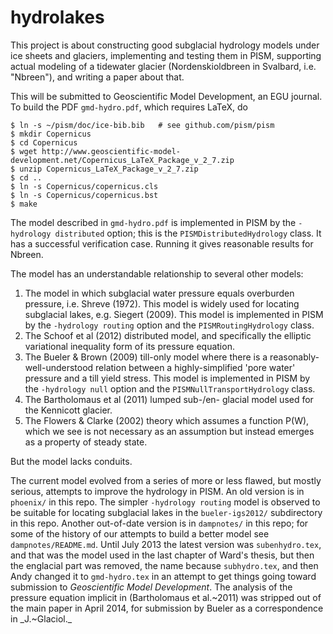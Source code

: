 hydrolakes
==========

This project is about constructing good subglacial hydrology models under ice sheets and glaciers, implementing and testing them in PISM, supporting actual modeling of a tidewater glacier (Nordenskioldbreen in Svalbard, i.e. "Nbreen"), and  writing a paper about that.

This will be submitted to Geoscientific Model Development, an EGU journal.  To build the PDF `gmd-hydro.pdf`, which requires LaTeX, do

    $ ln -s ~/pism/doc/ice-bib.bib   # see github.com/pism/pism
    $ mkdir Copernicus
    $ cd Copernicus
    $ wget http://www.geoscientific-model-development.net/Copernicus_LaTeX_Package_v_2_7.zip
    $ unzip Copernicus_LaTeX_Package_v_2_7.zip
    $ cd ..
    $ ln -s Copernicus/copernicus.cls
    $ ln -s Copernicus/copernicus.bst
    $ make

The model described in `gmd-hydro.pdf` is implemented in PISM by the `-hydrology distributed` option; this is the `PISMDistributedHydrology` class.  It has a successful verification case.  Running it gives reasonable results for Nbreen.

The model has an understandable relationship to several other models:

1.  The model in which subglacial water pressure equals overburden pressure, i.e. Shreve (1972).  This model is widely used for locating subglacial lakes, e.g. Siegert (2009).  This model is implemented in PISM by the `-hydrology routing` option and the `PISMRoutingHydrology` class.
2.  The Schoof et al (2012) distributed model, and specifically the elliptic variational inequality form of its pressure equation.
3.  The Bueler & Brown (2009) till-only model where there is a reasonably-well-understood relation between a highly-simplified 'pore water' pressure and a till yield stress.  This model is implemented in PISM by the `-hydrology null` option and the `PISMNullTransportHydrology` class.
4.  The Bartholomaus et al (2011) lumped sub-/en- glacial model used for the Kennicott glacier.
5.  The Flowers & Clarke (2002) theory which assumes a function P(W), which we see is not necessary as an assumption but instead emerges as a property of steady state.

But the model lacks conduits.

The current model evolved from a series of more or less flawed, but mostly serious, attempts to improve the hydrology in PISM.  An old version is in `phoenix/` in this repo.  The simpler `-hydrology routing` model is observed to be suitable for locating subglacial lakes in the `bueler-igs2012/` subdirectory in this repo.  Another out-of-date version is in `dampnotes/` in this repo; for some of the history of our attempts to build a better model see `dampnotes/README.md`.  Until July 2013 the latest version was `subenhydro.tex`, and that was the model used in the last chapter of Ward's thesis, but then the englacial part was removed, the name because `subhydro.tex`, and then Andy changed it to `gmd-hydro.tex` in an attempt to get things going toward submission to _Geoscientific Model Development_.  The analysis of the pressure equation implicit in (Bartholomaus et al.~2011) was stripped out of the main paper in April 2014, for submission by Bueler as a correspondence in _J.~Glaciol._


